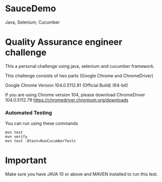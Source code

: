 # SauceDemo
Java, Selenium, Cucumber


# Quality Assurance engineer challenge
This a personal challenge using java, selenium and cucumber framework.

This challenge consists of two parts (Google Chrome and ChromeDriver)

Google Chrome
Version 104.0.5112.81 (Official Build) (64-bit)

If you are using Chrome version 104, please download ChromeDriver 104.0.5112.79
https://chromedriver.chromium.org/downloads

### Automated Testing 
You can run using these commands

```
mvn test
mvn verify
mvn test -Dtest=RunCucumberTests
```

# Important
Make sure you have JAVA 10 or above and MAVEN installed to run this test.
